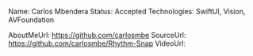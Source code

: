 Name: Carlos Mbendera
Status: Accepted
Technologies: SwiftUI, Vision, AVFoundation

AboutMeUrl: https://github.com/carlosmbe
SourceUrl: https://github.com/carlosmbe/Rhythm-Snap
VideoUrl:

<!---
EXAMPLE
Name: John Appleseed
Status: Submitted <or> Winner <or> Distinguished <or> Rejected
Technologies: SwiftUI, RealityKit, CoreGraphic

AboutMeUrl: https://linkedin.com/in/johnappleseed
SourceUrl: https://github.com/johnappleseed/wwdc2025
VideoUrl: https://youtu.be/ABCDE123456
-->
